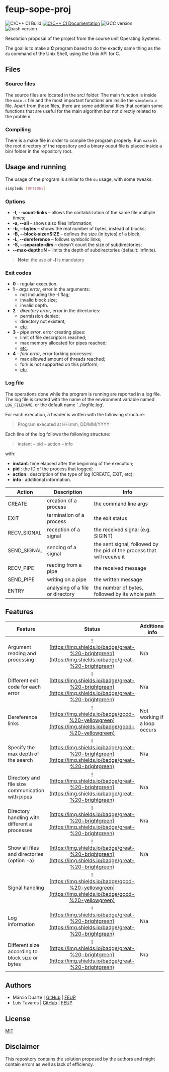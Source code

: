 # feup-sope-proj

![C/C++ CI Build](https://github.com/ctrlMarcio/feup-sope-proj/workflows/C/C++%20CI%20Build/badge.svg) [![C/C++ CI Documentation](https://github.com/ctrlMarcio/feup-sope-proj/workflows/C/C++%20CI%20Documentation/badge.svg)](https://ctrlmarcio.github.io/feup-sope-proj/) ![GCC version](https://img.shields.io/badge/gcc-7.4.0-green) ![bash version](https://img.shields.io/badge/bash-4.4.19-lightgrey)

Resolution proposal of the project from the course unit Operating Systems.

The goal is to make a **C** program based to do the exactly same thing as the `du` command of the Unix Shell, using the Unix API for C.

## Files

### Source files

The source files are located in the src/ folder. The main function is inside the `main.c` file and the most important functions are inside the `simpledu.c` file. Apart from those files, there are some additional files that contain some functions that are useful for the main algorithm but not directly related to the problem.

### Compiling

There is a make file in order to compile the program properly. Run `make` in the root directory of the repository and a binary ouput file is placed inside a bin/ folder in the repository root.

## Usage and running

The usage of the program is similar to the `du` usage, with some tweaks.
```bash
simpledu [OPTIONS]
```

### Options

* **-l, --count-links** – allows the contabilization of the same file multiple times;
* **-a, --all** - shows also files information;
* **-b, --bytes** – shows the real number of bytes, instead of blocks;
* **-B, --block-size=SIZE** – defines the size (in bytes) of a block;
* **-L, --dereference** – follows symbolic links;
* **-S, --separate-dirs** – doesn't count the size of subdirectories;
* **--max-depth=N** – limits the depth of subdirectories (default: infinite).

>**Note:** the use of **-l** is mandatory

### Exit codes

* **0** - regular execution.
* **1** - _args error_, error in the arguments:
  * not including the -l flag;
  * invalid block size;
  * invalid depth.
* **2** - _directory error_, error in the directories:
  * permission denied;
  * directory not existent;
  * [etc](http://man7.org/linux/man-pages/man3/opendir.3.html).
* **3** - _pipe error_, error creating pipes:
  * limit of file descriptors reached;
  * max memory allocated for pipes reached;
  * [etc](http://man7.org/linux/man-pages/man2/pipe.2.html).
* **4** - _fork error_, error forking processes:
  * max allowed amount of threads reached;
  * fork is not supported on this platform;
  * [etc](http://man7.org/linux/man-pages/man2/fork.2.html).

### Log file

The operations done while the program is running are reported in a log file. The log file is created with the name of the environment variable named `LOG_FILENAME`, or the default name '../logfile.log'.

For each execution, a header is written with the following structure:
> Program executed at HH:mm, DD/MM/YYYY

Each line of the log follows the following structure:
> instant – pid – action – info

with:

* **instant**: time elapsed after the beginning of the execution;
* **pid**    : the ID of the process that logged;
* **action** : description of the type of log (CREATE, EXIT, etc);
* **info**   : additional information.

| **Action**  | Description                      | **Info**                                                     |
| ----------- | -------------------------------- | ------------------------------------------------------------ |
| CREATE      | creation of a process            | the command line args                                        |
| EXIT        | termination of a process         | the exit status                                              |
| RECV_SIGNAL | reception of a signal            | the received signal (e.g. SIGINT)                            |
| SEND_SIGNAL | sending of a signal              | the sent signal, followed by the pid of the process that will receive it |
| RECV_PIPE   | reading from a pipe              | the received message                                         |
| SEND_PIPE   | writing on a pipe                | the written message                                          |
| ENTRY       | analysing of a file or directory | the number of bytes, followed by its whole path              |

## Features

| **Feature** | Status | Additional info |
| -------------- | :--------: |------------|
| Argument reading and processing | ![https://img.shields.io/badge/great-%20-brightgreen](https://img.shields.io/badge/great-%20-brightgreen)| N/a |
| Different exit code for each error | ![https://img.shields.io/badge/great-%20-brightgreen](https://img.shields.io/badge/great-%20-brightgreen) | N/a |
| Dereference links | ![https://img.shields.io/badge/good-%20-yellowgreen](https://img.shields.io/badge/good-%20-yellowgreen) | Not working if a loop occurs|
| Specify the max depth of the search| ![https://img.shields.io/badge/great-%20-brightgreen](https://img.shields.io/badge/great-%20-brightgreen) | N/a|
| Directory and file size communication with pipes| ![https://img.shields.io/badge/great-%20-brightgreen](https://img.shields.io/badge/great-%20-brightgreen) | N/a|
| Directory handling with different a processes | ![https://img.shields.io/badge/great-%20-brightgreen](https://img.shields.io/badge/great-%20-brightgreen) | N/a|
| Show all files and directories (option -a) | ![https://img.shields.io/badge/great-%20-brightgreen](https://img.shields.io/badge/great-%20-brightgreen) | N/a |
| Signal handling | ![https://img.shields.io/badge/good-%20-yellowgreen](https://img.shields.io/badge/good-%20-yellowgreen) | |
| Log information | ![https://img.shields.io/badge/great-%20-brightgreen](https://img.shields.io/badge/great-%20-brightgreen) |N/a|
| Different size according to block size or bytes | ![https://img.shields.io/badge/great-%20-brightgreen](https://img.shields.io/badge/great-%20-brightgreen) |N/a|

## Authors

* Márcio Duarte | [GitHub](https://github.com/ctrlMarcio) | [FEUP](https://sigarra.up.pt/feup/pt/fest_geral.cursos_list?pv_num_unico=201909936)
* Luís Tavares | [GitHub](https://github.com/luist18)  | [FEUP](https://sigarra.up.pt/feup/pt/fest_geral.cursos_list?pv_num_unico=201809679)

## License

[MIT](https://opensource.org/licenses/MIT)

## Disclaimer

This repository contains the solution proposed by the authors and might contain errors as well as lack of efficiency.

